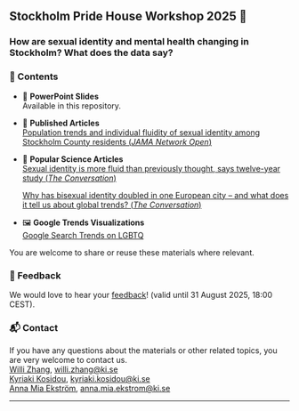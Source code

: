 ## Stockholm Pride House Workshop 2025 🌈  
### How are sexual identity and mental health changing in Stockholm? What does the data say?

### 📂 Contents

- 📄 **PowerPoint Slides**  
  Available in this repository.

- 📄 **Published Articles**  
  [Population trends and individual fluidity of sexual identity among Stockholm County residents (*JAMA Network Open*)](https://jamanetwork.com/journals/jamanetworkopen/fullarticle/2827231)

- 📄 **Popular Science Articles**  
  [Sexual identity is more fluid than previously thought, says twelve-year study (*The Conversation*)](https://theconversation.com/sexual-identity-is-more-fluid-than-previously-thought-says-twelve-year-study-243892)

  [Why has bisexual identity doubled in one European city – and what does it tell us about global trends? (*The Conversation*)](https://theconversation.com/why-has-bisexual-identity-doubled-in-one-european-city-and-what-does-it-tell-us-about-global-trends-248200)

- 🖼️ **Google Trends Visualizations**  
  [Google Search Trends on LGBTQ](https://github.com/willizhang/Google-Search-Trends-LGBTQ)

You are welcome to share or reuse these materials where relevant.

### 💬 Feedback

We would love to hear your [feedback](https://forms.cloud.microsoft/Pages/ResponsePage.aspx?id=8e73v0vPMk--PaHdoEPAXUltvxkr6kRIkP2G3YclcoRURVI3N09ITE1KQVYxV1ZZQVlEQjhBQ0NWWC4u)! (valid until 31 August 2025, 18:00 CEST).  

### 📬 Contact

If you have any questions about the materials or other related topics, you are very welcome to contact us.  
[Willi Zhang](https://ki.se/en/people/willi-zhang), willi.zhang@ki.se  
[Kyriaki Kosidou](https://ki.se/en/people/kyriaki-kosidou), kyriaki.kosidou@ki.se  
[Anna Mia Ekström](https://ki.se/en/people/anna-mia-ekstrom), anna.mia.ekstrom@ki.se

---
